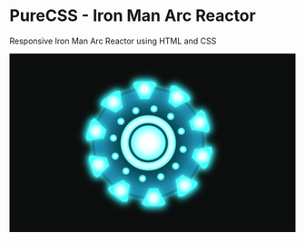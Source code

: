 # PureCSS - Iron Man Arc Reactor
Responsive Iron Man Arc Reactor using HTML and CSS

<div align="center">
   <img src="screenshot.png" width="800" />
</div
